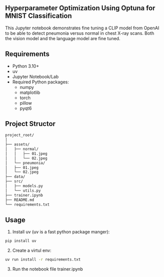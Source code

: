 ## Hyperparameter Optimization Using Optuna for MNIST Classification

This Jupyter notebook demonstrates fine tuning a CLIP model from OpenAI to be able to detect pneumonia versus normal in chest X-ray scans. Both the vision model and the language model are fine tuned.


## Requirements
- Python 3.10+
- uv
- Jupyter Notebook/Lab
- Required Python packages:
  - numpy
  - matplotlib
  - torch
  - pillow
  - pyqt6
	
## Project Structor
```bash
project_root/
│
├── assets/  
│   ├── normal/
│   │	├── 01.jpeg
│   │	└── 02.jpeg
│   └── pneumonia/   
│ 	├── 01.jpeg
│ 	└── 02.jpeg
├── data/
├── src/
│   ├── models.py
│   └── utils.py     
├── trainer.ipynb  
├── README.md
└── requirements.txt
```


## Usage
1. Install uv (uv is a fast python package manger):
```bash
pip install uv
```


2. Create a virtul env:

```bash
uv run install -r requirements.txt
```

3. Run the notebook file trainer.ipynb


